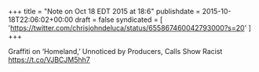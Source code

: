 +++
title = "Note on Oct 18 EDT 2015 at 18:6"
publishdate = 2015-10-18T22:06:02+00:00
draft = false
syndicated = [ 'https://twitter.com/chrisjohndeluca/status/655867460042793000?s=20' ]
+++

Graffiti on ‘Homeland,’ Unnoticed by Producers, Calls Show Racist https://t.co/VJBCJM5hh7
